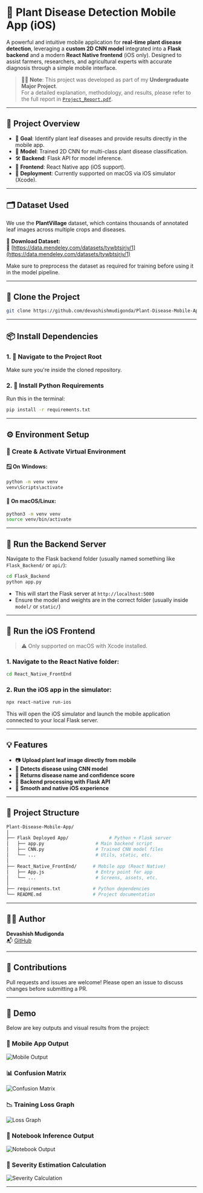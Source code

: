 # 🌿 Plant Disease Detection Mobile App (iOS)

A powerful and intuitive mobile application for **real-time plant disease detection**, leveraging a **custom 2D CNN model** integrated into a **Flask backend** and a modern **React Native frontend** (iOS only). Designed to assist farmers, researchers, and agricultural experts with accurate diagnosis through a simple mobile interface.

> 🧑‍🎓 **Note**: This project was developed as part of my **Undergraduate Major Project**.  
> For a detailed explanation, methodology, and results, please refer to the full report in [`Project_Report.pdf`](./Project_Report.pdf).

---

## 🚀 Project Overview

- 🎯 **Goal**: Identify plant leaf diseases and provide results directly in the mobile app.
- 🤖 **Model**: Trained 2D CNN for multi-class plant disease classification.
- 🛠️ **Backend**: Flask API for model inference.
- 📱 **Frontend**: React Native app (iOS support).
- 🔬 **Deployment**: Currently supported on macOS via iOS simulator (Xcode).

---

## 🗂️ Dataset Used

We use the **PlantVillage** dataset, which contains thousands of annotated leaf images across multiple crops and diseases.

📎 **Download Dataset:**  
🔗 [https://data.mendeley.com/datasets/tywbtsjrjv/1](https://data.mendeley.com/datasets/tywbtsjrjv/1)

Make sure to preprocess the dataset as required for training before using it in the model pipeline.

---

## 🧾 Clone the Project

```bash
git clone https://github.com/devashishmudigonda/Plant-Disease-Mobile-App
```

---

## 📦 Install Dependencies

### 1. 📁 Navigate to the Project Root  
Make sure you're inside the cloned repository.

### 2. 📄 Install Python Requirements  
Run this in the terminal:
```bash
pip install -r requirements.txt
```

---

## ⚙️ Environment Setup

### 🧪 Create & Activate Virtual Environment

#### 🪟 On Windows:
```bash
python -m venv venv
venv\Scripts\activate
```

#### 🍎 On macOS/Linux:
```bash
python3 -m venv venv
source venv/bin/activate
```

---

## 🔁 Run the Backend Server

Navigate to the Flask backend folder (usually named something like `Flask_Backend/` or `api/`):

```bash
cd Flask_Backend
python app.py
```

- This will start the Flask server at `http://localhost:5000`
- Ensure the model and weights are in the correct folder (usually inside `model/` or `static/`)

---

## 📱 Run the iOS Frontend

> ⚠️ Only supported on macOS with Xcode installed.

### 1. Navigate to the React Native folder:
```bash
cd React_Native_FrontEnd
```

### 2. Run the iOS app in the simulator:
```bash
npx react-native run-ios
```

This will open the iOS simulator and launch the mobile application connected to your local Flask server.

---

## 💡 Features

- 📷 **Upload plant leaf image directly from mobile**
- 🔎 **Detects disease using CNN model**
- 🧪 **Returns disease name and confidence score**
- 🧬 **Backend processing with Flask API**
- 📱 **Smooth and native iOS experience**

---

## 📂 Project Structure

```bash
Plant-Disease-Mobile-App/
│
├── Flask Deployed App/               # Python + Flask server
│   ├── app.py                   # Main backend script
│   ├── CNN.py                   # Trained CNN model files
│   └── ...                      # Utils, static, etc.
│
├── React_Native_FrontEnd/      # Mobile app (React Native)
│   ├── App.js                   # Entry point for app
│   └── ...                      # Screens, assets, etc.
│
├── requirements.txt            # Python dependencies
└── README.md                   # Project documentation
```

---

## 👨‍💻 Author

**Devashish Mudigonda**  
📬 [GitHub](https://github.com/devashishmudigonda)

---

## 🤝 Contributions

Pull requests and issues are welcome! Please open an issue to discuss changes before submitting a PR.

---

## 📸 Demo

Below are key outputs and visual results from the project:

### 📱 Mobile App Output
![Mobile Output](images/mobile_output.png)

### 📊 Confusion Matrix
![Confusion Matrix](images/confusion_matrix.png)

### 📉 Training Loss Graph
![Loss Graph](images/loss_graph.png)


### 🧪 Notebook Inference Output
![Notebook Output](images/notebook_output.png)

### 🌿 Severity Estimation Calculation
![Severity Calculation](images/severity_calc.png)

---


